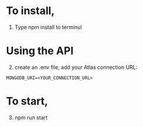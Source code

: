 # To install,

1. Type npm install to terminul

# Using the API

2. create an .env file, add your Atlas connection URL:

```
MONGODB_URI=<YOUR_CONNECTION_URL>
```

# To start,

3. npm run start
